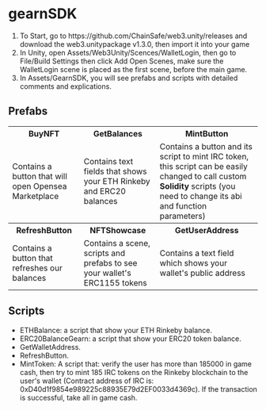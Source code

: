 # gearnSDK

<ol>
  <li> To Start, go to https://github.com/ChainSafe/web3.unity/releases and download the web3.unitypackage v1.3.0, then import it into your game </li>
  <li> In Unity, open Assets/Web3Unity/Scences/WalletLogin, then go to File/Build Settings then click Add Open Scenes, make sure the WalletLogin scene is
    placed as the first scene, before the main game. </li>
  <li> In Assets/GearnSDK, you will see prefabs and scripts with detailed comments and explications.
</ol>

<h2> Prefabs </h2>
<Table>
  <tr>
    <th> BuyNFT </th>
    <th> GetBalances </th>
    <th> MintButton </th>
  </tr>
  <tr>
    <td> Contains a button that will open Opensea Marketplace </td>
    <td> Contains text fields that shows your ETH Rinkeby and ERC20 balances </td>
    <td> Contains a button and its script to mint IRC token, this script can be easily changed to call custom <b>Solidity</b> scripts (you need to change its abi and function parameters) </td>
  </tr>
  <tr>
    <th> RefreshButton </th>
    <th> NFTShowcase </th>
    <th> GetUserAddress </th>
  </tr>
  <tr>
    <td> Contains a button that refreshes our balances </td>
    <td> Contains a scene, scripts and prefabs to see your wallet's ERC1155 tokens </td>
    <td> Contains a text field which shows your wallet's public address </td>
  </tr>  
</Table>

<h2> Scripts </h2>
<ul>
  <li> ETHBalance: a script that show your ETH Rinkeby balance. </li>
  <li> ERC20BalanceGearn: a script that show your ERC20 token balance. </li>
  <li> GetWalletAddress. </li>
  <li> RefreshButton. </li>
  <li> MintToken: A script that: verify the user has more than 185000 in game cash, then try to mint 185 IRC tokens on the Rinkeby blockchain to the user's wallet (Contract address of IRC is: 0xD40d1f9854e989225c88935E79d2EF0033d4369c). If the transaction is successful, take all in game cash. </li>
